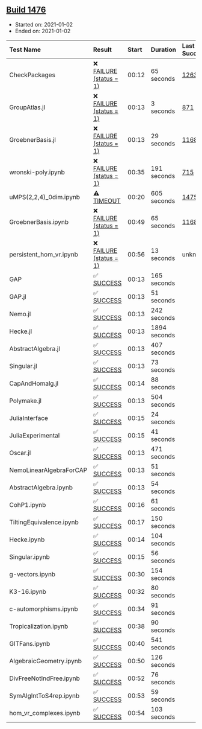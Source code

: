 ## [Build 1476](https://oscarci.mathematik.uni-kl.de/job/oscar-stable/1476/)

* Started on: 2021-01-02
* Ended on: 2021-01-02

| Test Name    | Result | Start | Duration | Last Success | First Failure |
|:-------------|:-------|:------|:---------|:-------------|:--------------|
| CheckPackages | ❌ [FAILURE (status = 1)](https://oscarci.mathematik.uni-kl.de/job/oscar-stable/1476/artifact/logs/build-1476/CheckPackages.log) | 00:12 | 65 seconds | [1263](https://oscarci.mathematik.uni-kl.de/job/oscar-stable/1263/) | [1264](https://oscarci.mathematik.uni-kl.de/job/oscar-stable/1264/) |
| GroupAtlas.jl | ❌ [FAILURE (status = 1)](https://oscarci.mathematik.uni-kl.de/job/oscar-stable/1476/artifact/logs/build-1476/GroupAtlas.jl.log) | 00:13 | 3 seconds | [871](https://oscarci.mathematik.uni-kl.de/job/oscar-stable/871/) | [872](https://oscarci.mathematik.uni-kl.de/job/oscar-stable/872/) |
| GroebnerBasis.jl | ❌ [FAILURE (status = 1)](https://oscarci.mathematik.uni-kl.de/job/oscar-stable/1476/artifact/logs/build-1476/GroebnerBasis.jl.log) | 00:13 | 29 seconds | [1168](https://oscarci.mathematik.uni-kl.de/job/oscar-stable/1168/) | [1169](https://oscarci.mathematik.uni-kl.de/job/oscar-stable/1169/) |
| wronski-poly.ipynb | ❌ [FAILURE (status = 1)](https://oscarci.mathematik.uni-kl.de/job/oscar-stable/1476/artifact/logs/build-1476/wronski-poly.ipynb.log) | 00:35 | 191 seconds | [715](https://oscarci.mathematik.uni-kl.de/job/oscar-stable/715/) | [716](https://oscarci.mathematik.uni-kl.de/job/oscar-stable/716/) |
| uMPS(2,2,4)_0dim.ipynb | ⚠ [TIMEOUT](https://oscarci.mathematik.uni-kl.de/job/oscar-stable/1476/artifact/logs/build-1476/uMPS-2-2-4-_0dim.ipynb.log) | 00:20 | 605 seconds | [1475](https://oscarci.mathematik.uni-kl.de/job/oscar-stable/1475/) | [1476](https://oscarci.mathematik.uni-kl.de/job/oscar-stable/1476/) |
| GroebnerBasis.ipynb | ❌ [FAILURE (status = 1)](https://oscarci.mathematik.uni-kl.de/job/oscar-stable/1476/artifact/logs/build-1476/GroebnerBasis.ipynb.log) | 00:49 | 65 seconds | [1168](https://oscarci.mathematik.uni-kl.de/job/oscar-stable/1168/) | [1169](https://oscarci.mathematik.uni-kl.de/job/oscar-stable/1169/) |
| persistent_hom_vr.ipynb | ❌ [FAILURE (status = 1)](https://oscarci.mathematik.uni-kl.de/job/oscar-stable/1476/artifact/logs/build-1476/persistent_hom_vr.ipynb.log) | 00:56 | 13 seconds | unknown | unknown |
| GAP | ✅ [SUCCESS](https://oscarci.mathematik.uni-kl.de/job/oscar-stable/1476/artifact/logs/build-1476/GAP.log) | 00:13 | 165 seconds |  |  |
| GAP.jl | ✅ [SUCCESS](https://oscarci.mathematik.uni-kl.de/job/oscar-stable/1476/artifact/logs/build-1476/GAP.jl.log) | 00:13 | 51 seconds |  |  |
| Nemo.jl | ✅ [SUCCESS](https://oscarci.mathematik.uni-kl.de/job/oscar-stable/1476/artifact/logs/build-1476/Nemo.jl.log) | 00:13 | 242 seconds |  |  |
| Hecke.jl | ✅ [SUCCESS](https://oscarci.mathematik.uni-kl.de/job/oscar-stable/1476/artifact/logs/build-1476/Hecke.jl.log) | 00:13 | 1894 seconds |  |  |
| AbstractAlgebra.jl | ✅ [SUCCESS](https://oscarci.mathematik.uni-kl.de/job/oscar-stable/1476/artifact/logs/build-1476/AbstractAlgebra.jl.log) | 00:13 | 407 seconds |  |  |
| Singular.jl | ✅ [SUCCESS](https://oscarci.mathematik.uni-kl.de/job/oscar-stable/1476/artifact/logs/build-1476/Singular.jl.log) | 00:13 | 73 seconds |  |  |
| CapAndHomalg.jl | ✅ [SUCCESS](https://oscarci.mathematik.uni-kl.de/job/oscar-stable/1476/artifact/logs/build-1476/CapAndHomalg.jl.log) | 00:14 | 88 seconds |  |  |
| Polymake.jl | ✅ [SUCCESS](https://oscarci.mathematik.uni-kl.de/job/oscar-stable/1476/artifact/logs/build-1476/Polymake.jl.log) | 00:13 | 504 seconds |  |  |
| JuliaInterface | ✅ [SUCCESS](https://oscarci.mathematik.uni-kl.de/job/oscar-stable/1476/artifact/logs/build-1476/JuliaInterface.log) | 00:15 | 24 seconds |  |  |
| JuliaExperimental | ✅ [SUCCESS](https://oscarci.mathematik.uni-kl.de/job/oscar-stable/1476/artifact/logs/build-1476/JuliaExperimental.log) | 00:15 | 41 seconds |  |  |
| Oscar.jl | ✅ [SUCCESS](https://oscarci.mathematik.uni-kl.de/job/oscar-stable/1476/artifact/logs/build-1476/Oscar.jl.log) | 00:13 | 471 seconds |  |  |
| NemoLinearAlgebraForCAP | ✅ [SUCCESS](https://oscarci.mathematik.uni-kl.de/job/oscar-stable/1476/artifact/logs/build-1476/NemoLinearAlgebraForCAP.log) | 00:13 | 51 seconds |  |  |
| AbstractAlgebra.ipynb | ✅ [SUCCESS](https://oscarci.mathematik.uni-kl.de/job/oscar-stable/1476/artifact/logs/build-1476/AbstractAlgebra.ipynb.log) | 00:13 | 54 seconds |  |  |
| CohP1.ipynb | ✅ [SUCCESS](https://oscarci.mathematik.uni-kl.de/job/oscar-stable/1476/artifact/logs/build-1476/CohP1.ipynb.log) | 00:16 | 61 seconds |  |  |
| TiltingEquivalence.ipynb | ✅ [SUCCESS](https://oscarci.mathematik.uni-kl.de/job/oscar-stable/1476/artifact/logs/build-1476/TiltingEquivalence.ipynb.log) | 00:17 | 150 seconds |  |  |
| Hecke.ipynb | ✅ [SUCCESS](https://oscarci.mathematik.uni-kl.de/job/oscar-stable/1476/artifact/logs/build-1476/Hecke.ipynb.log) | 00:14 | 104 seconds |  |  |
| Singular.ipynb | ✅ [SUCCESS](https://oscarci.mathematik.uni-kl.de/job/oscar-stable/1476/artifact/logs/build-1476/Singular.ipynb.log) | 00:15 | 56 seconds |  |  |
| g-vectors.ipynb | ✅ [SUCCESS](https://oscarci.mathematik.uni-kl.de/job/oscar-stable/1476/artifact/logs/build-1476/g-vectors.ipynb.log) | 00:30 | 154 seconds |  |  |
| K3-16.ipynb | ✅ [SUCCESS](https://oscarci.mathematik.uni-kl.de/job/oscar-stable/1476/artifact/logs/build-1476/K3-16.ipynb.log) | 00:32 | 80 seconds |  |  |
| c-automorphisms.ipynb | ✅ [SUCCESS](https://oscarci.mathematik.uni-kl.de/job/oscar-stable/1476/artifact/logs/build-1476/c-automorphisms.ipynb.log) | 00:34 | 91 seconds |  |  |
| Tropicalization.ipynb | ✅ [SUCCESS](https://oscarci.mathematik.uni-kl.de/job/oscar-stable/1476/artifact/logs/build-1476/Tropicalization.ipynb.log) | 00:38 | 90 seconds |  |  |
| GITFans.ipynb | ✅ [SUCCESS](https://oscarci.mathematik.uni-kl.de/job/oscar-stable/1476/artifact/logs/build-1476/GITFans.ipynb.log) | 00:40 | 541 seconds |  |  |
| AlgebraicGeometry.ipynb | ✅ [SUCCESS](https://oscarci.mathematik.uni-kl.de/job/oscar-stable/1476/artifact/logs/build-1476/AlgebraicGeometry.ipynb.log) | 00:50 | 126 seconds |  |  |
| DivFreeNotIndFree.ipynb | ✅ [SUCCESS](https://oscarci.mathematik.uni-kl.de/job/oscar-stable/1476/artifact/logs/build-1476/DivFreeNotIndFree.ipynb.log) | 00:52 | 76 seconds |  |  |
| SymAlgIntToS4rep.ipynb | ✅ [SUCCESS](https://oscarci.mathematik.uni-kl.de/job/oscar-stable/1476/artifact/logs/build-1476/SymAlgIntToS4rep.ipynb.log) | 00:53 | 59 seconds |  |  |
| hom_vr_complexes.ipynb | ✅ [SUCCESS](https://oscarci.mathematik.uni-kl.de/job/oscar-stable/1476/artifact/logs/build-1476/hom_vr_complexes.ipynb.log) | 00:54 | 103 seconds |  |  |
